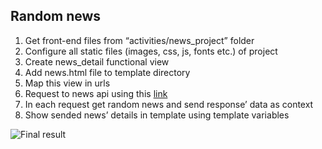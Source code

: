 ## Random news

1. Get front-end files from “activities/news_project” folder
2. Configure all static files (images, css, js, fonts etc.) of project
3. Create news_detail functional view
4. Add news.html file to template directory
5. Map this view in urls
6. Request to news api using this [link](https://newsapi.org/)
7. In each request get random news and send response’ data as context
8. Show sended news’ details in template using template variables

![Final result](https://i.ibb.co/g9G5gXL/Screenshot-from-2020-06-02-12-38-56.png) 

